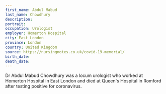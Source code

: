 ```yaml
---
first_name: Abdul Mabud
last_name: Chowdhury
description: 
portrait: 
occupation: Urologist
employer: Homerton Hospital 
city: East London
province: London
country: United Kingdom
source: https://nursingnotes.co.uk/covid-19-memorial/
birth_date: 
death_date: 
---
```


Dr Abdul Mabud Chowdhury was a locum urologist who worked at Homerton Hospital in East London and died at Queen's Hospital in Romford after testing positive for coronavirus.
